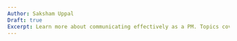 ```yaml
---
Author: Saksham Uppal
Draft: true
Excerpt: Learn more about communicating effectively as a PM. Topics covered include presentation and meeting best practices, and written communication tips.
---
```

